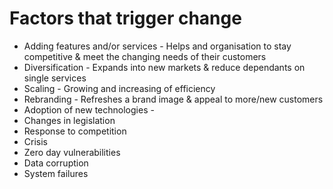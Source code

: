 # Factors that trigger change

- Adding features and/or services - Helps and organisation to stay competitive & meet the changing needs of their customers
- Diversification - Expands into new markets & reduce dependants on single services
- Scaling - Growing and increasing of efficiency
- Rebranding - Refreshes a brand image & appeal to more/new customers
- Adoption of new technologies -
- Changes in legislation
- Response to competition
- Crisis
- Zero day vulnerabilities
- Data corruption
- System failures